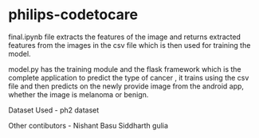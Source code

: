 # philips-codetocare

final.ipynb file extracts the features of the image and returns extracted features from the images in the csv file which is then used
for training the model.


model.py has the training module and the flask framework which is the complete application to predict the type of cancer ,
it trains using the csv file and then predicts on the newly provide image from the android app, whether the image is melanoma or benign. 

Dataset Used - ph2 dataset

Other contibutors - Nishant Basu
                    Siddharth gulia
                   
